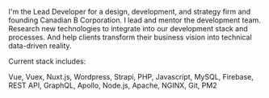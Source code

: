 I'm the Lead Developer for a design, development, and strategy firm and founding Canadian B Corporation.  I lead and mentor the development team. Research new technologies to integrate into our development stack and processes. And help clients transform their business vision into technical data-driven reality.

Current stack includes:

Vue, Vuex, Nuxt.js, Wordpress, Strapi, PHP, Javascript, MySQL, Firebase, REST API, GraphQL, Apollo, Node.js, Apache, NGINX, Git, PM2

